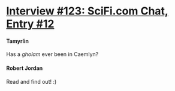 # [Interview #123: SciFi.com Chat, Entry #12](https://www.theoryland.com/intvmain.php?i=123#12)

#### Tamyrlin

Has a
*gholam*
ever been in Caemlyn?

#### Robert Jordan

Read and find out! :)


